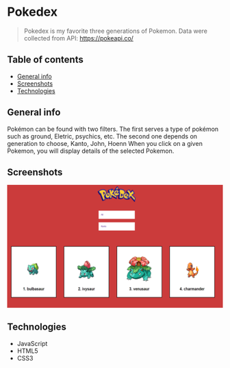 # Pokedex 
> Pokedex is my favorite three generations of Pokemon. Data were collected from API: https://pokeapi.co/

## Table of contents
* [General info](#general-info)
* [Screenshots](#screenshots)
* [Technologies](#technologies)

## General info

Pokémon can be found with two filters. The first serves a type of pokémon such as ground, Eletric, psychics, etc.
The second one depends on generation to choose, Kanto, John, Hoenn
When you click on a given Pokemon, you will display details of the selected Pokemon.

## Screenshots
![](images/example_screen.png)

## Technologies
* JavaScript
* HTML5
* CSS3

